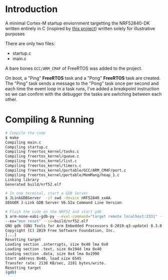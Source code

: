 # Introduction

A minimal Cortex-M startup enviornment targetting the NRF52840-DK written entirely in C (inspired
by [this project](https://github.com/noahp/minimal-c-cortex-m)) written solely for illustrative purposes

There are only two files:

- startup.c
- main.c

A bare bones `GCC/ARM_CM4F` of FreeRTOS was added to the project.

On boot, a "Ping" **FreeRTOS** task and a "Pong" **FreeRTOS** task are created. The "Ping" task sends a
message to the "Pong" task once per second and each time the event loop in a task runs, I've added
a breakpoint instruction so we can confirm with the debugger the tasks are switching between each
other.

# Compiling & Running

```bash
# Compile the code
$ make
Compiling main.c
Compiling startup.c
Compiling freertos_kernel/tasks.c
Compiling freertos_kernel/queue.c
Compiling freertos_kernel/list.c
Compiling freertos_kernel/timers.c
Compiling freertos_kernel/portable/GCC/ARM_CM4F/port.c
Compiling freertos_kernel/portable/MemMang/heap_1.c
Linking library
Generated build/nrf52.elf

# In one terminal, start a GDB Server
$ JLinkGDBServer  -if swd -device nRF52840_xxAA
SEGGER J-Link GDB Server V6.52a Command Line Version

# Flash the code on the NRF52 and start gdb
$ arm-none-eabi-gdb-py --eval-command="target remote localhost:2331" --ex="mon reset" --ex="load"
--ex="mon reset" --se=build/nrf52.elf
GNU gdb (GNU Tools for Arm Embedded Processors 8-2019-q3-update) 8.3.0.20190703-git
Copyright (C) 2019 Free Software Foundation, Inc.
[...]
Resetting target
Loading section .interrupts, size 0x40 lma 0x0
Loading section .text, size 0x194d lma 0x40
Loading section .data, size 0x4 lma 0x1990
Start address 0x40, load size 6545
Transfer rate: 2130 KB/sec, 2181 bytes/write.
Resetting target
(gdb)
```
